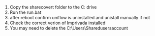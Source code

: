 1. Copy the sharecovert folder to the C: drive
2. Run the run.bat
3. after reboot confirm uniflow is uninstalled and unistall manually if not
4. Check the correct verion of Imprivada installed
5. You may need to delete the C:\Users\Sharedusersaccount
